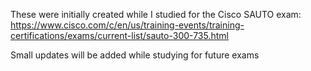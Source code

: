 These were initially created while I studied for the Cisco SAUTO exam: https://www.cisco.com/c/en/us/training-events/training-certifications/exams/current-list/sauto-300-735.html

Small updates will be added while studying for future exams